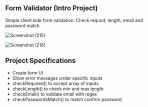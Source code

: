 ## Form Validator (Intro Project)

Simple client side form validation. Check requird, length, email and password match

![Screenshot (215)](https://user-images.githubusercontent.com/80584507/113946404-63e9e300-97d6-11eb-9baf-cb5a74d372dd.png)

![Screenshot (216)](https://user-images.githubusercontent.com/80584507/113946409-66e4d380-97d6-11eb-998a-a40f47438ec2.png)

## Project Specifications

- Create form UI
- Show error messages under specific inputs
- checkRequired() to accept array of inputs
- checkLength() to check min and max length
- checkEmail() to validate email with regex
- checkPasswordsMatch() to match confirm password
